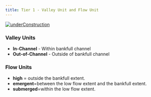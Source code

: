 ```yaml
---
title: Tier 1 - Valley Unit and Flow Unit
---
```



[![underConstruction]({{site.baseurl}}/assets/images/underConstruction.png)]({{site.baseurl}}/assets/images/hr/underConstruction.png)

### Valley Units

- **In-Channel** - Within bankfull channel
- **Out-of-Channel** - Outside of bankfull channel

### Flow Units
- **high** = outside the bankfull extent.
- **emergent**=between the low flow extent and the bankfull extent.
- **submerged**=within the low flow extent.

